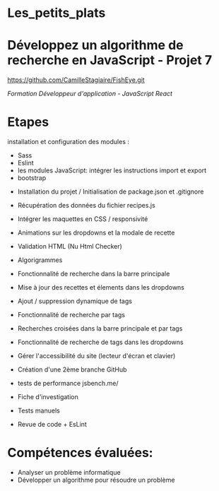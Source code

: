 # Les_petits_plats

# Développez un algorithme de recherche en JavaScript - Projet 7
https://github.com/CamilleStagiaire/FishEye.git

*Formation Développeur d'application - JavaScript React*

# Etapes
 installation et configuration des modules :
- Sass
- Eslint
- les modules JavaScript: intégrer les instructions import et export
- bootstrap

* Installation du projet / Initialisation de package.json et .gitignore

* Récupération des données du fichier recipes.js

* Intégrer les maquettes en CSS / responsivité

* Animations sur les dropdowns et la modale de recette

* Validation HTML (Nu Html Checker)

* Algorigrammes 

* Fonctionnalité de recherche dans la barre principale

* Mise à jour des recettes et élements dans les dropdowns

* Ajout / suppression dynamique de tags

* Fonctionnalité de recherche par tags

* Recherches croisées dans la barre principale et par tags

* Fonctionnalité de recherche de tags dans les dropdowns

* Gérer l'accessibilité du site (lecteur d'écran et clavier)

* Création d'une 2ème branche GitHub

* tests de performance jsbench.me/

* Fiche d'investigation 

* Tests manuels

* Revue de code + EsLint

# Compétences évaluées:

- Analyser un problème informatique
- Développer un algorithme pour résoudre un problème